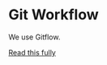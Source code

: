 # Git Workflow

We use Gitflow.

[Read this fully](https://datasift.github.io/gitflow/IntroducingGitFlow.html)
